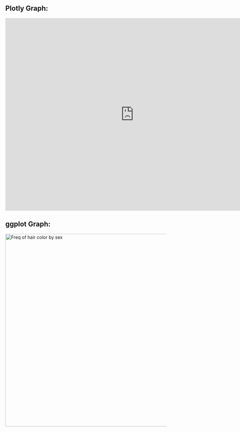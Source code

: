 ## Plotly Graph:

<iframe style="border:0" src="https://jaystadelman.github.io/Advanced-data-visualization/Freq%20of%20hair%20color%20by%20sex.html" width="800" height="600"></iframe>

## ggplot Graph:

<img src="https://jaystadelman.github.io/Advanced-data-visualization/Freq%20of%20hair%20color%20by%20sex.png" alt="Freq of hair color by sex" width="800" height="600">

